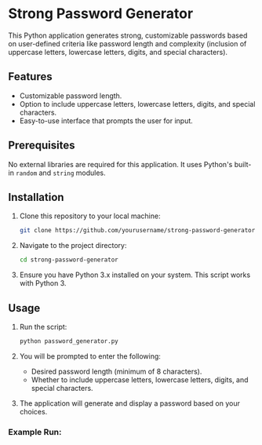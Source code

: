 # Strong Password Generator

This Python application generates strong, customizable passwords based on user-defined criteria like password length and complexity (inclusion of uppercase letters, lowercase letters, digits, and special characters).

## Features
- Customizable password length.
- Option to include uppercase letters, lowercase letters, digits, and special characters.
- Easy-to-use interface that prompts the user for input.

## Prerequisites
No external libraries are required for this application. It uses Python's built-in `random` and `string` modules.

## Installation

1. Clone this repository to your local machine:
    ```bash
    git clone https://github.com/yourusername/strong-password-generator.git
    ```

2. Navigate to the project directory:
    ```bash
    cd strong-password-generator
    ```

3. Ensure you have Python 3.x installed on your system. This script works with Python 3.

## Usage

1. Run the script:
    ```bash
    python password_generator.py
    ```

2. You will be prompted to enter the following:
    - Desired password length (minimum of 8 characters).
    - Whether to include uppercase letters, lowercase letters, digits, and special characters.

3. The application will generate and display a password based on your choices.

### Example Run:
